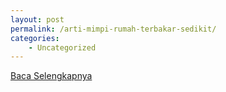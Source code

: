 ```yaml
---
layout: post
permalink: /arti-mimpi-rumah-terbakar-sedikit/
categories:
    - Uncategorized
---
```


[Baca Selengkapnya](/04)